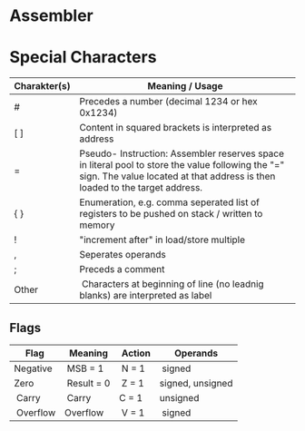 # Assembler

# Special Characters

| Charakter(s) | Meaning / Usage |
|--|--|
| # | Precedes a number (decimal 1234 or hex 0x1234) |
| \[ \] | Content in squared brackets is interpreted as address |
| = | Pseudo- Instruction: Assembler reserves space in literal pool to store the value following the "=" sign. The value located at that address is then loaded to the target address. |
| \{ \} | Enumeration, e.g. comma seperated list of registers to be pushed on stack / written to memory |
| ! | "increment after" in load/store multiple |
| , | Seperates operands |
| ; | Preceds a comment |
| Other | Characters at beginning of line (no leadnig blanks) are interpreted as label |


## Flags

| Flag | Meaning | Action | Operands |
|------|---------|--------|----------|
| Negative | MSB = 1 | N = 1 | signed |
| Zero | Result = 0 | Z = 1 | signed, unsigned |
| Carry | Carry | C = 1 | unsigned |
| Overflow | Overflow | V = 1 | signed |